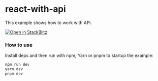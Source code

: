 # react-with-api

This example shows how to work with API.

[![Open in StackBlitz](https://developer.stackblitz.com/img/open_in_stackblitz.svg)](https://stackblitz.com/github/noveogroup-amorgunov/fsd-lessons/tree/main/packages/react-with-api)

### How to use

Install deps and then run with npm, Yarn or pnpm to startup the example:

```bash
npm run dev
yarn dev
pnpm dev
```

